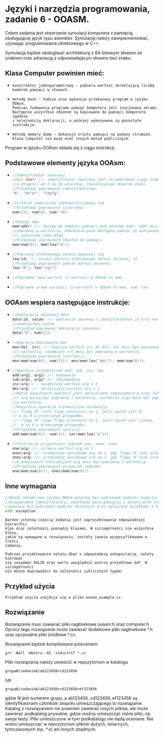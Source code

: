 # Języki i narzędzia programowania, zadanie 6 - OOASM.

Celem zadania jest stworzenie symulacji komputera z pamięcią,
obsługującej język typu asembler. Symulację należy zaimplementować,
używając programowania obiektowego w C++.

Symulacja będzie obsługiwać architekturę z 64-bitowym słowem ze znakiem
oraz adresacją z odpowiadającym słowem bez znaku.

## Klasa Computer powinien mieć:
* ``` 
  konstruktor jednoparametrowy – pobiera wartość określającą liczbę
  komórek pamięci w słowach.
  ```
* ``` 
  metodę boot – ładuje oraz wykonuje przekazany program w języku OOAsm.
  Podczas ładowania programu pamięć komputera jest inicjowana zerami.
  Następnie wszystkie zmienne są kopiowane do pamięci komputera zgodnie
  z kolejnością deklaracji, a później wykonywane są pozostałe instrukcje.
  ```
* ``` 
  metodę memory_dump – dokonuje zrzutu pamięci na podany strumień.
  Klasa Computer nie może mieć innych metod publicznych.
  ```
Program w języku OOAsm składa się z ciągu instrukcji.

## Podstawowe elementy języka OOAsm:

* ```C++
  //Identyfikator zmiennej
  const char* //– identyfikator tworzony jest na podstawie ciągu znaków
  //o długości od 1 do 10 włącznie, zawierającego dowolne znaki.
  //Przykłady poprawnych identyfikatorów: 
  "A", "$%^&*", "Cdefg".
  ```
* ```C++
  //Literał numeryczny całkowitoliczbowy num
  //Przykłady poprawnych literałów:
  num(13), num(0), num(-50).
  ```
* ```C++
  //Pamięć mem
  mem(addr) //– dostęp do komórki pamięci pod adresem addr; addr musi być
  //poprawną p-wartością. Odwołania poza dostępną pamięć są wykrywane
  //i zgłaszane jako błąd.
  //Przykłady poprawnych odwołań do pamięci:
  mem(num(0)), mem(lea("a")).
  ```
* ```C++
  //Pobranie efektywnego adresu zmiennej lea
  lea(id) //– zwraca wartość efektywnego adresu zmiennej id.
  //Przykłady poprawnych pobrań adresu zmiennej:
  lea("A"), lea("xyz").
  ```
* ```C++
  //Poprawna lewa wartość (l-wartość) w OOAsm to mem.
  ```
* ```C++
  //Poprawne prawe wartości (p-wartość) w OOAsm to mem, num, lea.
  ```
## OOAsm wspiera następujące instrukcje:

* ```C++
  //Deklaracja zmiennej data
  data(id, value) //– deklaruje zmienną o identyfikatorze id oraz wartości
  //numerycznej value.
  //Przykład poprawnej deklaracji zmiennej:
  data("A", num(5)).
  ```
  
* ```C++
  //Operacja kopiowania mov
  mov(dst, src) //– kopiuje wartość src do dst; dst musi być poprawną
  //l-wartością, natomiast src musi być poprawną p-wartością.
  //Przykłady poprawnych instrukcji:
  mov(mem(num(0)), num(13)), mov(mem(lea("abc")), mem(num(0))).
  ```

* ```C++
  //Operacje arytmetyczne add, sub, inc, dec
  add(arg1, arg2) //– dodawanie
  sub(arg1, arg2) //– odejmowanie
  inc(arg)// – zwiększają wartość arg o 1
  dec(arg) //– zmniejszają wartość arg o 1
  //Wynik powyższych operacji jest umieszczany odpowiednio w arg1 lub arg; arg1
  //i arg muszą być poprawną l-wartością, natomiast arg2 musi być poprawną
  //p-wartością.
  //Wszystkie operacje arytmetyczne ustawiają:
  //– flagę ZF (zero flag) procesora na 1, jeśli wynik jest 0,
  // a na 0 w przeciwnym przypadku.
  //– flagę SF (sign flag) procesora na 1, jeśli wynik jest ujemny,
  //  a na 0 w przeciwnym przypadku.
  //Przykłady poprawnych operacji:
  add(mem(num(0)), num(1)), inc(mem(lea("a"))).
  ```
  
* ```C++
  //Instrukcje przypisania jedynek one, onez, ones
  one(arg) //– ustawia wartość arg na 1
  onez(arg) //– ustawienie warunkowe arg na 1, gdy flaga ZF jest ustawiona na 1
  ones(arg) //– ustawienie warunkowe arg na 1, gdy flaga SF jest ustawiona na 1
  //W powyższych instrukcjach arg musi być poprawną l-wartością.
  //Przykłady poprawnych przypisań jedynek:
  one(mem(num(0))), ones(mem(num(0))).
  ```
## Inne wymagania 

```C++
//Błędy składniowe języka OOAsm powinny być wykrywane podczas kompilacji.
//Niepoprawne identyfikatory, odwołania poza pamięcią i potencjalne inne błędy
//powinny być wykrywane podczas działania oraz zgłaszane wyjątkami z hierarchii
std::exception.
```
```
Bardzo istotną częścią zadania jest zaprojektowanie odpowiedniej hierarchii
klas oraz zależności pomiędzy klasami. W szczególności nie wszystkie klasy,
jakie są wymagane w rozwiązaniu, zostały jawnie wyspecyfikowane w treści
zadania.
```
```
Podczas projektowania należy dbać o odpowiednią enkapsulację, należy kierować
się zasadami SOLID oraz warto uwzględnić wzorce projektowe GoF. W szczególności
nie można doprowadzić do zależności cyklicznych typów.
```

## Przykład użycia 
```
Przykład użycia znajduje się w pliku ooasm_example.cc.
```
## Rozwiązanie 


Rozwiązanie musi zawierać pliki nagłówkowe ooasm.h oraz computer.h.
Oprócz tego rozwiązanie może zawierać dodatkowe pliki nagłówkowe *.h oraz
opcjonalne pliki źródłowe *.cc.

Rozwiązanie będzie kompilowane poleceniem
```
g++ -Wall -Wextra -O2 -std=c++17 *.cc
```
Pliki rozwiązania należy umieścić w repozytorium w katalogu
```
grupaN/zadanie6/ab123456+cd123456
```
lub
```
grupaN/zadanie6/ab123456+cd123456+ef123456
```
gdzie N jest numerem grupy, a ab123456, cd123456, ef123456 są identyfikatorami
członków zespołu umieszczającego to rozwiązanie. Katalog z rozwiązaniem nie
powinien zawierać innych plików, ale może zawierać podkatalog prywatne, gdzie
można umieszczać różne pliki, np. swoje testy. Pliki umieszczone w tym
podkatalogu nie będą oceniane. Nie wolno umieszczać w repozytorium plików
dużych, binarnych, tymczasowych (np. *.o) ani innych zbędnych.

